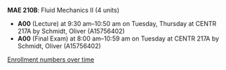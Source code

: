 **MAE 210B**: Fluid Mechanics II (4 units)

- **A00** (Lecture) at 9:30 am–10:50 am on Tuesday, Thursday at CENTR 217A by Schmidt, Oliver (A15756402)
- **A00** (Final Exam) at 8:00 am–10:59 am on Tuesday at CENTR 217A by Schmidt, Oliver (A15756402)

[Enrollment numbers over time](./MAE210B.tsv)
